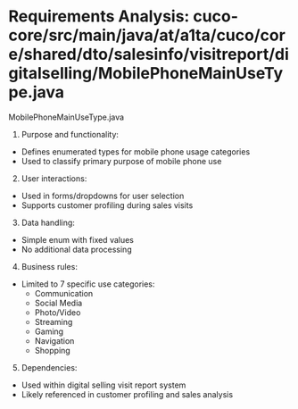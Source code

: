 # Requirements Analysis: cuco-core/src/main/java/at/a1ta/cuco/core/shared/dto/salesinfo/visitreport/digitalselling/MobilePhoneMainUseType.java

MobilePhoneMainUseType.java
1. Purpose and functionality:
- Defines enumerated types for mobile phone usage categories
- Used to classify primary purpose of mobile phone use

2. User interactions:
- Used in forms/dropdowns for user selection
- Supports customer profiling during sales visits

3. Data handling:
- Simple enum with fixed values
- No additional data processing

4. Business rules:
- Limited to 7 specific use categories:
  * Communication
  * Social Media
  * Photo/Video
  * Streaming
  * Gaming
  * Navigation
  * Shopping

5. Dependencies:
- Used within digital selling visit report system
- Likely referenced in customer profiling and sales analysis